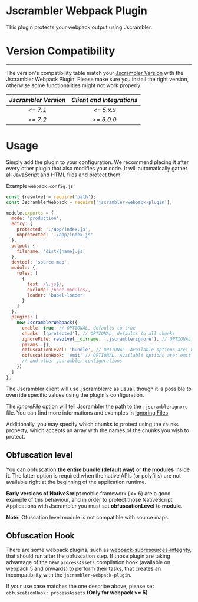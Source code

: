# Jscrambler Webpack Plugin

This plugin protects your webpack output using Jscrambler.

# Version Compatibility
------------------------------------------------------------------------------

The version's compatibility table match your [Jscrambler Version](https://app.jscrambler.com/settings) with the Jscrambler Webpack Plugin.
Please make sure you install the right version, otherwise some functionalities might not work properly.

| _Jscrambler Version_   |      _Client and Integrations_      |
|:----------:|:-------------:|
| _<= 7.1_ |  _<= 5.x.x_ |
| _\>= 7.2_ |   _\>= 6.0.0_ |

# Usage

Simply add the plugin to your configuration. We recommend placing it after every other plugin that also modifies your code. It will automatically gather all JavaScript and HTML files and protect them.

Example `webpack.config.js`:

```js
const {resolve} = require('path');
const JscramblerWebpack = require('jscrambler-webpack-plugin');

module.exports = {
  mode: 'production',
  entry: {
    protected: './app/index.js',
    unprotected: './app/index.js'
  },
  output: {
    filename: 'dist/[name].js'
  },
  devtool: 'source-map',
  module: {
    rules: [
      {
        test: /\.js$/,
        exclude: /node_modules/,
        loader: 'babel-loader'
      }
    ]
  },
  plugins: [
    new JscramblerWebpack({
      enable: true, // OPTIONAL, defaults to true
      chunks: ['protected'], // OPTIONAL, defaults to all chunks
      ignoreFile: resolve(__dirname, '.jscramblerignore'), // OPTIONAL, defaults to no ignore file
      params: [], 
      obfuscationLevel: 'bundle', // OPTIONAL. Available options are: bundle (default) or module
      obfuscationHook: 'emit' // OPTIONAL. Available options are: emit (default) or processAssets  
      // and other jscrambler configurations
    })
  ]
};
```

The Jscrambler client will use .jscramblerrc as usual, though it is possible to override specific values using the plugin's configuration.

The *ignoreFile* option will tell Jscrambler the path to the `.jscramblerignore` file. You can find more informations and examples in [Ignoring Files](https://docs.jscrambler.com/code-integrity/documentation/ignoring-files).

Additionally, you may specify which chunks to protect using the `chunks` property, which accepts an array with the names of the chunks you wish to protect.

## Obfuscation level

You can obfuscation **the entire bundle (default way)** or **the modules** inside it. The latter option is required when the native APIs (or polyfills) are not available right at the beginning of the application runtime.

**Early versions of NativeScript** mobile framework (<= 6) are a good example of this behaviour, and in order to protect those NativeScript Applications with Jscrambler you must set **obfuscationLevel** to **module**.

**Note:** Ofuscation level module is not compatible with source maps.

## Obfuscation Hook

There are some webpack plugins, such as [webpack-subresources-integrity](https://www.npmjs.com/package/webpack-subresource-integrity), that should run after the obfuscation step. If those plugin are taking advantage of the new `processAssets` compilation hook (available on webpack 5 and onwards) to perform their tasks, that creates an incompatibility with the `jscrambler-webpack-plugin`. 

If your use case matches the one describe above, please set `obfuscationHook: processAssets` **(Only for webpack >= 5)**